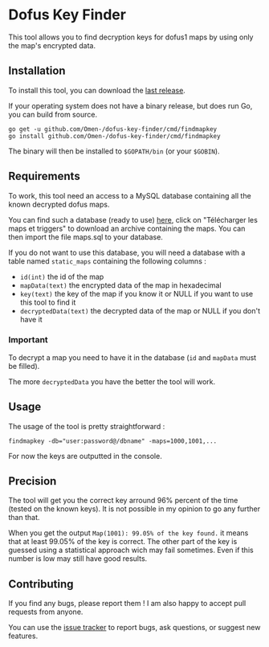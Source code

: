 # Dofus Key Finder

This tool allows you to find decryption keys for dofus1 maps by using only the map's encrypted data.

## Installation

To install this tool, you can download the [last release](https://github.com/Omen-/dofus-key-finder/releases).

If your operating system does not have a binary release, but does run Go, you can build from source.

```
go get -u github.com/Omen-/dofus-key-finder/cmd/findmapkey
go install github.com/Omen-/dofus-key-finder/cmd/findmapkey
```
The binary will then be installed to `$GOPATH/bin` (or your `$GOBIN`).

## Requirements

To work, this tool need an access to a MySQL database containing all the known decrypted dofus maps.

You can find such a database (ready to use) [here](http://www.swf-redirect.com/tools/tunnel/), click on "Télécharger les maps et triggers" to download an archive containing the maps. You can then import the file maps.sql to your database.

If you do not want to use this database, you will need a database with a table named `static_maps` containing the following columns :
+ `id(int)` the id of the map
+ `mapData(text)` the encrypted data of the map in hexadecimal
+ `key(text)` the key of the map if you know it or NULL if you want to use this tool to find it 
+ `decryptedData(text)` the decrypted data of the map  or NULL if you don't have it

### Important

To decrypt a map you need to have it in the database (`id` and `mapData` must be filled).

The more `decryptedData` you have the better the tool will work.

## Usage

The usage of the tool is pretty straightforward :
```
findmapkey -db="user:password@/dbname" -maps=1000,1001,...
```
For now the keys are outputted in the console.
## Precision

The tool will get you the correct key arround 96% percent of the time (tested on the known keys). It is not possible in my opinion to go any further than that.

When you get the output `Map(1001): 99.05% of the key found.` it means that at least 99.05% of the key is correct. The other part of the key is guessed using a statistical approach wich may fail sometimes. Even if this number is low may still have good results.

## Contributing

If you find any bugs, please report them ! I am also happy to accept pull requests from anyone.

You can use the [issue tracker](https://github.com/Omen-/dofus-key-finder/issues) to report bugs, ask questions, or suggest new features.
